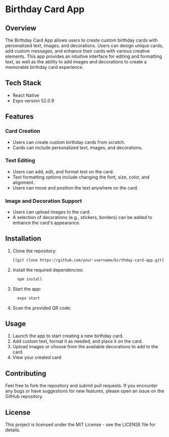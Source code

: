 # Birthday Card App

## Overview
The Birthday Card App allows users to create custom birthday cards with personalized text, images, and decorations. Users can design unique cards, add custom messages, and enhance their cards with various creative elements. This app provides an intuitive interface for editing and formatting text, as well as the ability to add images and decorations to create a memorable birthday card experience.

## Tech Stack
- React Native
- Expo version 52.0.9

## Features

### Card Creation
- Users can create custom birthday cards from scratch.
- Cards can include personalized text, images, and decorations.

### Text Editing
- Users can add, edit, and format text on the card.
- Text formatting options include changing the font, size, color, and alignment.
- Users can move and position the text anywhere on the card.

### Image and Decoration Support
- Users can upload images to the card.
- A selection of decorations (e.g., stickers, borders) can be added to enhance the card's appearance.

## Installation

1. Clone the repository:
   ```bash
   [[git clone https://github.com/your-username/birthday-card-app.git](https://github.com/AlsonAfrica/Gallery-Suite.git)](https://github.com/AlsonAfrica/BirthdayCard24.git)

2. Install the required dependencies:

   ```bash
     npm install

3. Start the app:

   ```bash
     expo start

4. Scan the provided QR code:

## Usage
1. Launch the app to start creating a new birthday card.
2. Add custom text, format it as needed, and place it on the card.
3. Upload images or choose from the available decorations to add to the card.
4. View your created card

## Contributing
Feel free to fork the repository and submit pull requests. If you encounter any bugs or have suggestions for new features, please open an issue on the GitHub repository.

## License
This project is licensed under the MIT License - see the LICENSE file for details.



